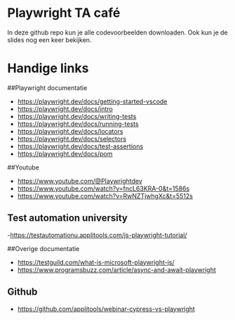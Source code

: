 # Playwright TA café
In deze github repo kun je alle codevoorbeelden downloaden.
Ook kun je de slides nog een keer bekijken.

# Handige links

##Playwright documentatie
- https://playwright.dev/docs/getting-started-vscode
- https://playwright.dev/docs/intro
- https://playwright.dev/docs/writing-tests
- https://playwright.dev/docs/running-tests
- https://playwright.dev/docs/locators
- https://playwright.dev/docs/selectors
- https://playwright.dev/docs/test-assertions
- https://playwright.dev/docs/pom

##Youtube
- https://www.youtube.com/@Playwrightdev
- https://www.youtube.com/watch?v=fncL63KRA-0&t=1586s
- https://www.youtube.com/watch?v=RwNZTjwhgXc&t=5512s

## Test automation university
-https://testautomationu.applitools.com/js-playwright-tutorial/

##Overige documentatie
- https://testguild.com/what-is-microsoft-playwright-js/
- https://www.programsbuzz.com/article/async-and-await-playwright

## Github
- https://github.com/applitools/webinar-cypress-vs-playwright

